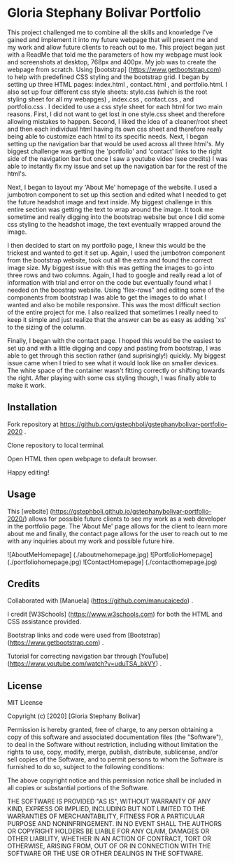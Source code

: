 # Gloria Stephany Bolivar Portfolio

This project challenged me to combine all the skills and knowledge I've gained and implement it into my future webpage that will present me and my work and allow future clients to reach out to me. This project began just with a ReadMe that told me the parameters of how my webpage must look and screenshots at desktop, 768px and 400px. My job was to create the webpage from scratch. Using [bootstrap] (https://www.getbootstrap.com) to help with predefined CSS styling and the bootstrap grid. I began by setting up three HTML pages: index.html , contact.html , and portfolio.html. I also set up four different css style sheets: style.css (which is the root styling sheet for all my webapges) , index.css , contact.css , and portfolio.css . I decided to use a css style sheet for each html for two main reasons. First, I did not want to get lost in one style.css sheet and therefore allowing mistakes to happen. Second, I liked the idea of a cleaner/root sheet and then each individual html having its own css sheet and therefore really being able to customize each html to its specific needs. Next, I began setting up the navigation bar that would be used across all three html's. My biggest challenge was getting the 'portfolio' and 'contact' links to the right side of the navigation bar but once I saw a youtube video (see credits) I was able to instantly fix my issue and set up the navigation bar for the rest of the html's. 

 Next, I began to layout my 'About Me' homepage of the website. I used a jumbotron component to set up this section and edited what I needed to get the future headshot image and text inside. My biggest challenge in this entire section was getting the text to wrap around the image. It took me sometime and really digging into the bootstrap website but once I did some css styling to the headshot image, the text eventually wrapped around the image. 

 I then decided to start on my portfolio page, I knew this would be the trickest and wanted to get it set up. Again, I used the jumbotron component from the bootstrap website, took out all the extra and found the correct image size. My biggest issue with this was getting the images to go into three rows and two columns. Again, I had to google and really read a lot of information with trial and error on the code but eventually found what I needed on the boostrap website. Using 'flex-rows" and editing some of the components from bootstrap I was able to get the images to do what I wanted and also be mobile responsive. This was the most difficult section of the entire project for me. I also realized that sometimes I really need to keep it simple and just realize that the answer can be as easy as adding 'xs' to the sizing of the column. 

 Finally, I began with the contact page. I hoped this would be the easiest to set up and with a little digging and copy and pasting from bootstrap, I was able to get through this section rather (and suprisingly!) quickly. My biggest issue came when I tried to see what it would look like on smaller devices. The white space of the container wasn't fitting correctly or shifting towards the right. After playing with some css styling though, I was finally able to make it work. 

## Installation

Fork repository at https://github.com/gstephboli/gstephanybolivar-portfolio-2020 .

Clone repository to local terminal.

Open HTML then open webpage to default browser.

Happy editing!


## Usage

This [website] (https://gstephboli.github.io/gstephanybolivar-portfolio-2020/) allows for possible future clients to see my work as a web developer in the portfolio page. The 'About Me' page allows for the client to learn more about me and finally, the contact page allows for the user to reach out to me with any inquiries about my work and possible future hire. 

![AboutMeHomepage] (./aboutmehomepage.jpg)
![PortfolioHomepage] (./portfoliohomepage.jpg)
![ContactHomepage] (./contacthomepage.jpg)

## Credits

Collaborated with [Manuela] (https://github.com/manucaicedo) . 

I credit [W3Schools] (https://www.w3schools.com) for both the HTML and CSS assistance provided. 

Bootstrap links and code were used from [Bootstrap] (https://www.getbootstrap.com) . 

Tutorial for correcting navigation bar through [YouTube] (https://www.youtube.com/watch?v=uduTSA_bkVY) .


## License

MIT License

Copyright (c) [2020] [Gloria Stephany Bolivar]

Permission is hereby granted, free of charge, to any person obtaining a copy
of this software and associated documentation files (the "Software"), to deal
in the Software without restriction, including without limitation the rights
to use, copy, modify, merge, publish, distribute, sublicense, and/or sell
copies of the Software, and to permit persons to whom the Software is
furnished to do so, subject to the following conditions:

The above copyright notice and this permission notice shall be included in all
copies or substantial portions of the Software.

THE SOFTWARE IS PROVIDED "AS IS", WITHOUT WARRANTY OF ANY KIND, EXPRESS OR
IMPLIED, INCLUDING BUT NOT LIMITED TO THE WARRANTIES OF MERCHANTABILITY,
FITNESS FOR A PARTICULAR PURPOSE AND NONINFRINGEMENT. IN NO EVENT SHALL THE
AUTHORS OR COPYRIGHT HOLDERS BE LIABLE FOR ANY CLAIM, DAMAGES OR OTHER
LIABILITY, WHETHER IN AN ACTION OF CONTRACT, TORT OR OTHERWISE, ARISING FROM,
OUT OF OR IN CONNECTION WITH THE SOFTWARE OR THE USE OR OTHER DEALINGS IN THE
SOFTWARE.